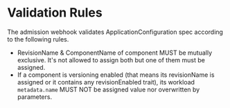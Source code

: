 # Validation Rules

The admission webhook validates ApplicationConfiguration spec according to the following rules. 


- RevisionName & ComponentName of component MUST be mutually exclusive. It's not allowed to assign both but one of them must be assigned.
- If a component is versioning enabled (that means its revisionName is assigned or it contains any revisionEnabled trait), its workload `metadata.name` MUST NOT be assigned value nor overwritten by parameters.

